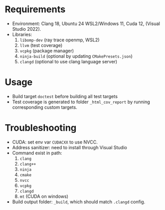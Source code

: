 # Requirements
- Environment: Clang 18, Ubuntu 24 WSL2/Windows 11, Cuda 12, (Visual Studio 2022).
- Libraries: 
    1. `libomp-dev` (ray trace openmp, WSL2) 
    1. `llvm` (test coverage)
    1. `vcpkg` (package manager)
    1. `ninja-build` (optional by updating `CMakePresets.json`)
    1. `clangd` (optional to use clang language server)

# Usage
- Build target `doctest` before building all test targets
- Test coverage is generated to folder `_html_cov_report` by running corresponding custom targets.


# Troubleshooting
- CUDA: set env var `CUDACXX` to use NVCC.
- Address sanitizer: need to install through Visual Studio
- Command exist in path: 
    1. `clang`
    1. `clang++`
    1. `ninja`
    1. `cmake`
    1. `nvcc`
    1. `vcpkg`
    1. `clangd`
    1. `mt` (CUDA on windows)
- Build output folder: `_build`, which should match `.clangd` config. 
